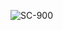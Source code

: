 ![SC-900](https://github.com/ButchBytes-sec/ButchBytes-sec/assets/78964580/e3dbe8b6-6e09-462f-bc47-736d5e48f5e5)

